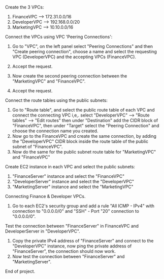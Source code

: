 Create the 3 VPCs:

1. FinanceVPC   --> 172.31.0.0/16
2. DeveloperVPC --> 192.168.0.0/20
3. MarketingVPC --> 10.10.0.0/16 

Connect the VPCs using VPC 'Peering Connections':

1. Go to "VPC", on the left panel select "Peering Connections" and then "Create peering connection", choose a name and select the requesting VPC (DeveloperVPC) and the accepting VPCs (FinanceVPC).
2. Accept the request.

3. Now create the second peering connection between the "MarketingVPC" and "FinanceVPC".
4. Accept the request.

Connect the route tables using the public subnets:

1. Go to "Route table", and select the public route table of each VPC and connect the connecting VPC i,e,. select "DeveloperVPC" --> "Route tables" --> "Edit routes" then under "Destination" add the CIDR block of "FinanceVPC", then under "Target" select the "Peering Connection" and choose the connection name you created.
2. Now go to the FinanceVPC and create the same connection, by adding the "DeveloperVPC" CIDR block inside the route table of the public subnet of "FinanceVPC".
3. Now do the same for the public subnet route table for "MarketingVPC" and "FinanceVPC"

Create EC2 instance in each VPC and select the public subnets:

1. "FinanceServer" instance and select the "FinanceVPC"
2. "DeveloperServer" instance and select the "DeveloperVPC"
3. "MarketingServer" instance and select the "MarketingVPC"

Connecting Finance & Developer VPCs.

1. Go to each EC2's security group and add a rule "All ICMP - IPv4" with connection to "0.0.0.0/0" and "SSH" - Port "20" connection to "0.0.0.0/0".

Test the connection between "FinanceServer" in FinanceVPC and DeveloperServer in "DeveloperVPC".

1. Copy the private IPv4 address of "FinanceServer" and connect to the "DeveloperVPC" instance, now ping the private address of "FinanceServer", the connection should now work.
2. Now test the connection between "FinanceServer" and "MarketingServer".

End of project.

